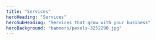 ```yaml
---
title: "Services"
heroHeading: "Services"
heroSubHeading: "Services that grow with your business"
heroBackground: "banners/pexels-3252290.jpg"
---
```

